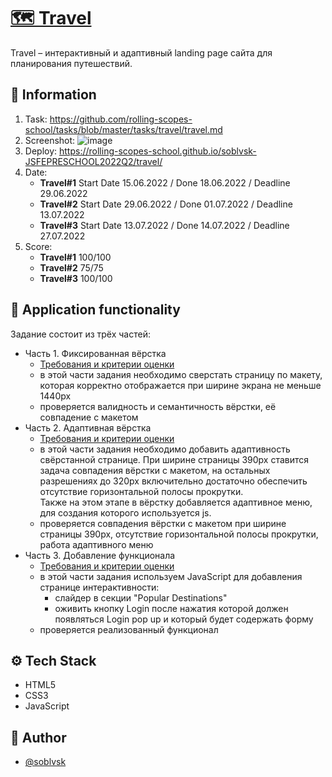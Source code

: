 # [🗺️ Travel](https://rolling-scopes-school.github.io/soblvsk-JSFEPRESCHOOL2022Q2/travel/)

Travel – интерактивный и адаптивный landing page сайта для планирования путешествий.


## 📜 Information
1. Task: https://github.com/rolling-scopes-school/tasks/blob/master/tasks/travel/travel.md
2. Screenshot: ![image](https://user-images.githubusercontent.com/81454805/179502315-da9a7191-811a-4d91-8e8e-cc0a4ecccd96.png)
3. Deploy: https://rolling-scopes-school.github.io/soblvsk-JSFEPRESCHOOL2022Q2/travel/
4. Date:  
    - **Travel#1** Start Date 15.06.2022 / Done 18.06.2022 / Deadline 29.06.2022
    - **Travel#2** Start Date 29.06.2022 / Done 01.07.2022 / Deadline 13.07.2022
    - **Travel#3** Start Date 13.07.2022 / Done 14.07.2022 / Deadline 27.07.2022
5. Score:  
    - **Travel#1** 100/100
    - **Travel#2** 75/75
    - **Travel#3** 100/100

## 📌 Application functionality

Задание состоит из трёх частей:

- Часть 1. Фиксированная вёрстка
  - [Требования и критерии оценки](travel-part1.md)
  - в этой части задания необходимо сверстать страницу по макету, которая корректно отображается при ширине экрана не меньше 1440рх
  - проверяется валидность и семантичность вёрстки, её совпадение с макетом
- Часть 2. Адаптивная вёрстка
  - [Требования и критерии оценки](travel-part2.md)
  - в этой части задания необходимо добавить адаптивность свёрстанной странице. При ширине страницы 390px ставится задача совпадения вёрстки с макетом, на остальных разрешениях до 320рх включительно достаточно обеспечить отсутствие горизонтальной полосы прокрутки.  
    Также на этом этапе в вёрстку добавляется адаптивное меню, для создания которого используется js.
  - проверяется совпадения вёрстки с макетом при ширине страницы 390рх, отсутствие горизонтальной полосы прокрутки, работа адаптивного меню
- Часть 3. Добавление функционала
  - [Требования и критерии оценки](travel-part3.md)
  - в этой части задания используем JavaScript для добавления странице интерактивности:
    - слайдер в секции "Popular Destinations"
    - оживить кнопку Login после нажатия которой должен появляться Login pop up и который будет содержать форму
  - проверяется реализованный функционал

## ⚙️ Tech Stack

- HTML5
- CSS3
- JavaScript

## 👀 Author

- [@soblvsk](https://www.github.com/soblvsk)
